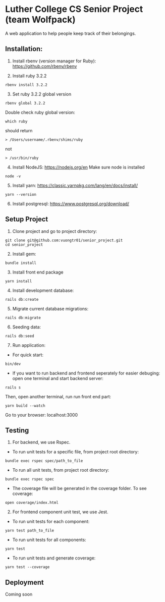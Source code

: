 # Luther College CS Senior Project (team Wolfpack)

A web application to help people keep track of their belongings.

## Installation:

1. Install rbenv (version manager for Ruby): https://github.com/rbenv/rbenv

2. Install ruby 3.2.2
```
rbenv install 3.2.2
```
3. Set ruby 3.2.2 global version
```
rbenv global 3.2.2
```
Double check ruby global version:
```
which ruby
```
should return 
```
> /Users/username/.rbenv/shims/ruby
```
not
```
> /usr/bin/ruby
```
4. Install NodeJS: https://nodejs.org/en
Make sure node is installed
```
node -v
```
5. Install yarn: https://classic.yarnpkg.com/lang/en/docs/install/
```
yarn --version
```
6. Install postgresql: https://www.postgresql.org/download/

## Setup Project
1. Clone project and go to project directory:
```
git clone git@github.com:vuongtr01/senior_project.git
cd senior_project
```
2. Install gem:
```
bundle install
```
3. Install front end package
```
yarn install
```
4. Install development database:
```
rails db:create
```
5. Migrate current database migrations:
```
rails db:migrate
```
6. Seeding data:
```
rails db:seed
```
7. Run application:
* For quick start:
```
bin/dev
```
* If you want to run backend and frontend seperately for easier debuging:
open one terminal and start backend server:
```
rails s
```
Then, open another terminal, run run front end part:
```
yarn build --watch
```
Go to your browser: localhost:3000

## Testing
1. For backend, we use Rspec.
* To run unit tests for a specific file, from project root directory:
```
bundle exec rspec spec/path_to_file
```
* To run all unit tests, from project root directory:
```
bundle exec rspec spec
```
* The coverage file will be generated in the coverage folder. To see coverage:
```
open coverage/index.html
```

2. For frontend component unit test, we use Jest.
* To run unit tests for each component:
```
yarn test path_to_file
```

* To run unit tests for all components:
```
yarn test
```

* To run unit tests and generate coverage:
```
yarn test --coverage
```
## Deployment
Coming soon